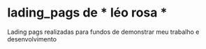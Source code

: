 # lading_pags de * léo rosa *

Lading pags realizadas para fundos de demonstrar meu trabalho e desenvolvimento

